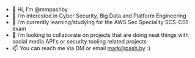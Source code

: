 - 👋 Hi, I’m @mmpashby
- 👀 I’m interested in Cyber Security, Big Data and Platform Engineering
- 🌱 I’m currently learning/studying for the AWS Sec Speciality SCS-C01 exam
- 💞️ I’m looking to collaborate on projects that are doing neat things with social media API's or security tooling related projects
- 📫 You can reach me via DM or email mark@pash.by :)

<!---
mmpashby/mmpashby is a ✨ special ✨ repository because its `README.md` (this file) appears on your GitHub profile.
You can click the Preview link to take a look at your changes.
--->
